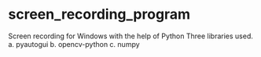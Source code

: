 # screen_recording_program
Screen recording for Windows with the help of Python
Three libraries used.
a. pyautogui
b. opencv-python
c. numpy

